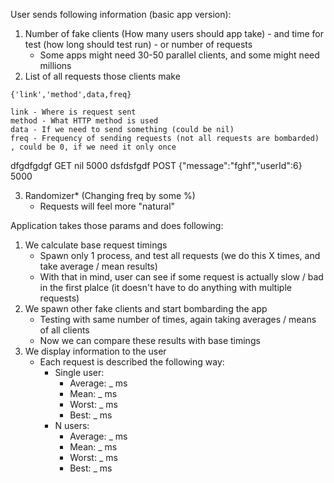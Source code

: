 User sends following information (basic app version):

1. Number of fake clients (How many users should app take) - and time for test (how long should test run) - or number of requests
    - Some apps might need 30-50 parallel clients, and some might need millions
2. List of all requests those clients make

```
{'link','method',data,freq} 

link - Where is request sent
method - What HTTP method is used
data - If we need to send something (could be nil)
freq - Frequency of sending requests (not all requests are bombarded) , could be 0, if we need it only once
```

dfgdfgdgf GET nil 5000
dsfdsfgdf POST {"message":"fghf","userId":6} 5000

3. Randomizer* (Changing freq by some %)
    - Requests will feel more "natural"


Application takes those params and does following:

1. We calculate base request timings
    - Spawn only 1 process, and test all requests (we do this X times, and take average / mean results)
    - With that in mind, user can see if some request is actually slow / bad in the first plalce (it doesn't have to do anything with multiple requests)
2. We spawn other fake clients and start bombarding the app
    - Testing with same number of times, again taking averages / means of all clients
    - Now we can compare these results with base timings
3. We display information to the user
    - Each request is described the following way:
        - Single user:
            - Average: _ ms
            - Mean: _ ms
            - Worst: _ ms
            - Best: _ ms
        - N users:
            - Average: _ ms
            - Mean: _ ms
            - Worst: _ ms
            - Best: _ ms
    
